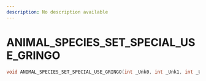 ```yaml
---
description: No description available 
---
```


# ANIMAL_SPECIES_SET_SPECIAL_USE_GRINGO

```cpp
void ANIMAL_SPECIES_SET_SPECIAL_USE_GRINGO(int _Unk0, int _Unk1, int _Unk2, int _Unk3, int _Unk4);
```